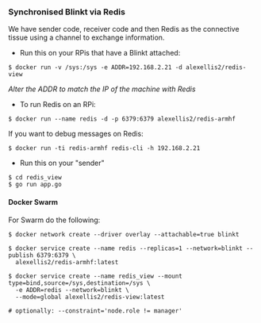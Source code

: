 ### Synchronised Blinkt via Redis

We have sender code, receiver code and then Redis as the connective tissue using a channel to exchange information.


* Run this on your RPis that have a Blinkt attached:

```
$ docker run -v /sys:/sys -e ADDR=192.168.2.21 -d alexellis2/redis-view
```

*Alter the ADDR to match the IP of the machine with Redis*

* To run Redis on an RPi:

```
$ docker run --name redis -d -p 6379:6379 alexellis2/redis-armhf
```

If you want to debug messages on Redis:

```
$ docker run -ti redis-armhf redis-cli -h 192.168.2.21
```

* Run this on your "sender"

```
$ cd redis_view
$ go run app.go
```

#### Docker Swarm

For Swarm do the following:

```
$ docker network create --driver overlay --attachable=true blinkt

$ docker service create --name redis --replicas=1 --network=blinkt --publish 6379:6379 \
  alexellis2/redis-armhf:latest

$ docker service create --name redis_view --mount type=bind,source=/sys,destination=/sys \
  -e ADDR=redis --network=blinkt \
  --mode=global alexellis2/redis-view:latest

# optionally: --constraint='node.role != manager' 
```
